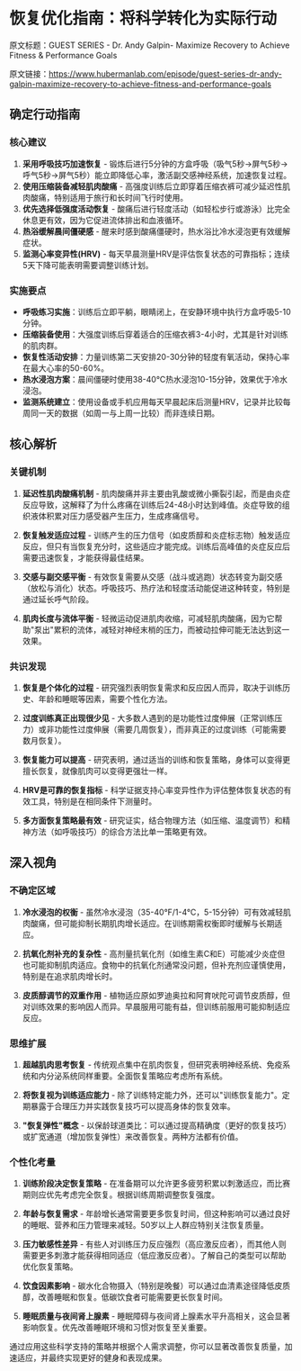 # 恢复优化指南：将科学转化为实际行动

原文标题：GUEST SERIES - Dr. Andy Galpin- Maximize Recovery to Achieve Fitness & Performance Goals

原文链接：https://www.hubermanlab.com/episode/guest-series-dr-andy-galpin-maximize-recovery-to-achieve-fitness-and-performance-goals

## 确定行动指南

### 核心建议
1. **采用呼吸技巧加速恢复** - 锻炼后进行5分钟的方盒呼吸（吸气5秒→屏气5秒→呼气5秒→屏气5秒）能立即降低心率，激活副交感神经系统，加速恢复过程。
2. **使用压缩装备减轻肌肉酸痛** - 高强度训练后立即穿着压缩衣裤可减少延迟性肌肉酸痛，特别适用于旅行和长时间飞行时使用。
3. **优先选择低强度活动恢复** - 酸痛后进行轻度活动（如轻松步行或游泳）比完全休息更有效，因为它促进流体排出和血液循环。
4. **热浴缓解晨间僵硬感** - 醒来时感到酸痛僵硬时，热水浴比冷水浸泡更有效缓解症状。
5. **监测心率变异性(HRV)** - 每天早晨测量HRV是评估恢复状态的可靠指标；连续5天下降可能表明需要调整训练计划。

### 实施要点
- **呼吸练习实施**：训练后立即平躺，眼睛闭上，在安静环境中执行方盒呼吸5-10分钟。
- **压缩装备使用**：大强度训练后穿着适合的压缩衣裤3-4小时，尤其是针对训练的肌肉群。
- **恢复性活动安排**：力量训练第二天安排20-30分钟的轻度有氧活动，保持心率在最大心率的50-60%。
- **热水浸泡方案**：晨间僵硬时使用38-40°C热水浸泡10-15分钟，效果优于冷水浸泡。
- **监测系统建立**：使用设备或手机应用每天早晨起床后测量HRV，记录并比较每周同一天的数据（如周一与上周一比较）而非连续日期。

## 核心解析

### 关键机制
1. **延迟性肌肉酸痛机制** - 肌肉酸痛并非主要由乳酸或微小撕裂引起，而是由炎症反应导致，这解释了为什么疼痛在训练后24-48小时达到峰值。炎症导致的组织液体积累对压力感受器产生压力，生成疼痛信号。

2. **恢复触发适应过程** - 训练产生的压力信号（如皮质醇和炎症标志物）触发适应反应，但只有当恢复充分时，这些适应才能完成。训练后高峰值的炎症反应后需要迅速恢复，才能获得最佳结果。

3. **交感与副交感平衡** - 有效恢复需要从交感（战斗或逃跑）状态转变为副交感（放松与消化）状态。呼吸技巧、热疗法和轻度活动能促进这种转变，特别是通过延长呼气阶段。

4. **肌肉长度与流体平衡** - 轻微运动促进肌肉收缩，可减轻肌肉酸痛，因为它帮助"泵出"累积的流体，减轻对神经末梢的压力，而被动拉伸可能无法达到这一效果。

### 共识发现
1. **恢复是个体化的过程** - 研究强烈表明恢复需求和反应因人而异，取决于训练历史、年龄和睡眠等因素，需要个性化方法。

2. **过度训练真正出现很少见** - 大多数人遇到的是功能性过度伸展（正常训练压力）或非功能性过度伸展（需要几周恢复），而非真正的过度训练（可能需要数月恢复）。

3. **恢复能力可以提高** - 研究表明，通过适当的训练和恢复策略，身体可以变得更擅长恢复，就像肌肉可以变得更强壮一样。

4. **HRV是可靠的恢复指标** - 科学证据支持心率变异性作为评估整体恢复状态的有效工具，特别是在相同条件下测量时。

5. **多方面恢复策略最有效** - 研究证实，结合物理方法（如压缩、温度调节）和精神方法（如呼吸技巧）的综合方法比单一策略更有效。

## 深入视角

### 不确定区域
1. **冷水浸泡的权衡** - 虽然冷水浸泡（35-40°F/1-4°C，5-15分钟）可有效减轻肌肉酸痛，但可能抑制长期肌肉增长适应。在训练期需权衡即时缓解与长期适应。

2. **抗氧化剂补充的复杂性** - 高剂量抗氧化剂（如维生素C和E）可能减少炎症但也可能抑制肌肉适应。食物中的抗氧化剂通常没问题，但补充剂应谨慎使用，特别是在追求肌肉增长时。

3. **皮质醇调节的双重作用** - 植物适应原如罗迪奥拉和阿育吠陀可调节皮质醇，但对训练效果的影响因人而异。早晨服用可能有益，但训练前服用可能抑制适应反应。

### 思维扩展
1. **超越肌肉思考恢复** - 传统观点集中在肌肉恢复，但研究表明神经系统、免疫系统和内分泌系统同样重要。全面恢复策略应考虑所有系统。

2. **将恢复视为训练适应能力** - 除了训练特定能力外，还可以"训练恢复能力"。定期暴露于合理压力并实践恢复技巧可以提高身体的恢复效率。

3. **"恢复弹性"概念** - 以保龄球道类比：可以通过提高精确度（更好的恢复技巧）或扩宽通道（增加恢复弹性）来改善恢复。两种方法都有价值。

### 个性化考量
1. **训练阶段决定恢复策略** - 在准备期可以允许更多疲劳积累以刺激适应，而比赛期则应优先考虑完全恢复。根据训练周期调整恢复强度。

2. **年龄与恢复需求** - 年龄增长通常需要更多恢复时间，但这种影响可以通过良好的睡眠、营养和压力管理来减轻。50岁以上人群应特别关注恢复质量。

3. **压力敏感性差异** - 有些人对训练压力反应强烈（高应激反应者），而其他人则需要更多刺激才能获得相同适应（低应激反应者）。了解自己的类型可以帮助优化恢复策略。

4. **饮食因素影响** - 碳水化合物摄入（特别是晚餐）可以通过血清素途径降低皮质醇，改善睡眠和恢复。低碳饮食者可能需要更长恢复时间。

5. **睡眠质量与夜间肾上腺素** - 睡眠障碍与夜间肾上腺素水平升高相关，这会显著影响恢复。优先改善睡眠环境和习惯对恢复至关重要。

通过应用这些科学支持的策略并根据个人需求调整，你可以显著改善恢复质量，加速适应，并最终实现更好的健身和表现成果。
